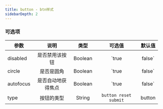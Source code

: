 ```yaml
---
title: button - btn样式
sidebarDepth: 2
---
```





<ClientOnly><button-demo /></ClientOnly>

### 可选项

| 参数        | 说明           | 类型  | 可选值  | 默认值  |
| ------------- |:--------:| :-----:|:-----:|:------------:|
| disabled      | 是否禁用该按钮 | Boolean | `true|false` |  false |
| circle      | 是否是圆角 | Boolean | `true|false` |  false |
| autofocus      | 是否自动地获得焦点 | Boolean | `true|false` |  false |
| type      | 按钮的类型 | String | `button reset submit` |  button |